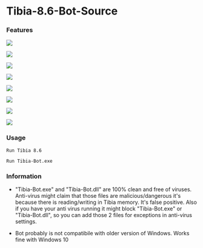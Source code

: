 # Tibia-8.6-Bot-Source

### Features

![](https://i.imgur.com/mkDEK5A.png)


![](https://i.imgur.com/Or0fEjV.png)


![](https://i.imgur.com/JSY4qW4.png)


![](https://i.imgur.com/2zCuhcE.png)


![](https://i.imgur.com/xhesZgV.png)


![](https://i.imgur.com/a8XS0iT.png)


![](https://i.imgur.com/YHMl46g.png)


![](https://i.imgur.com/UEjao5l.png)




### Usage

`Run Tibia 8.6`

`Run Tibia-Bot.exe`

### Information

- "Tibia-Bot.exe" and "Tibia-Bot.dll" are 100% clean and free of viruses. Anti-virus might claim that those files are malicious/dangerous it's because there is reading/writing in Tibia memory. It's false positive. Also if you have your anti virus running it might block "Tibia-Bot.exe" or "Tibia-Bot.dll", so you can add those 2 files for exceptions in anti-virus settings.

- Bot probably is not compatibile with older version of Windows. Works fine with Windows 10